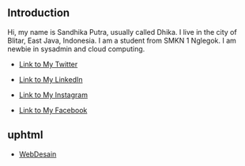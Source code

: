 ## Introduction

Hi, my name is Sandhika Putra, usually called Dhika. I live in the city of Blitar, East Java, Indonesia. I am a student from SMKN 1 Nglegok. I am newbie in sysadmin and cloud computing.

- [Link to My Twitter](https://twitter.com/SandhikaPutra13)

- [Link to My LinkedIn](https://www.linkedin.com/in/putra-fa-b3bbb7246/)

- [Link to My Instagram](https://www.instagram.com/putraaaafaa/)

- [Link to My Facebook](https://www.facebook.com/sandhika.putra.94?locale=id_ID)



## uphtml

- [WebDesain]([https://www.facebook.com/sandhika.putra.94?locale=id_ID](https://www.canva.com/design/DAFwSFNHyXk/p1QPn-AALKE1uMRLWyyRGA/edit?utm_content=DAFwSFNHyXk&utm_campaign=designshare&utm_medium=link2&utm_source=sharebutton)https://www.canva.com/design/DAFwSFNHyXk/p1QPn-AALKE1uMRLWyyRGA/edit?utm_content=DAFwSFNHyXk&utm_campaign=designshare&utm_medium=link2&utm_source=sharebutton)

